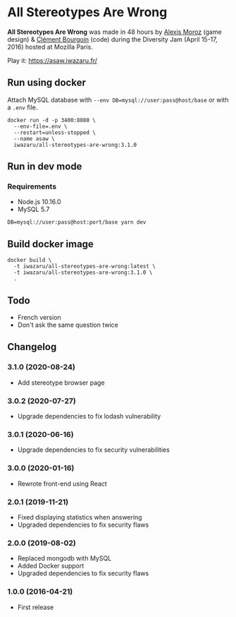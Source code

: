 # All Stereotypes Are Wrong

**All Stereotypes Are Wrong** was made in 48 hours by
[Alexis Moroz](https://www.linkedin.com/in/alexismoroz) (game design) &
[Clément Bourgoin](https://twitter.com/ClementBourgoin) (code) during the
Diversity Jam (April 15-17, 2016) hosted at Mozilla Paris.

Play it: https://asaw.iwazaru.fr/

## Run using docker

Attach MySQL database with `--env DB=mysql://user:pass@host/base` or with a `.env` file.

```console
docker run -d -p 3400:8080 \
  --env-file=.env \
  --restart=unless-stopped \
  --name asaw \
  iwazaru/all-stereotypes-are-wrong:3.1.0
```

## Run in dev mode

### Requirements

- Node.js 10.16.0
- MySQL 5.7

```console
DB=mysql://user:pass@host:port/base yarn dev
```

## Build docker image

```console
docker build \
  -t iwazaru/all-stereotypes-are-wrong:latest \
  -t iwazaru/all-stereotypes-are-wrong:3.1.0 \
  .
```

## Todo

- French version
- Don't ask the same question twice

## Changelog

### 3.1.0 (2020-08-24)

- Add stereotype browser page

### 3.0.2 (2020-07-27)

- Upgrade dependencies to fix lodash vulnerability

### 3.0.1 (2020-06-16)

- Upgrade dependencies to fix security vulnerabilities

### 3.0.0 (2020-01-16)

- Rewrote front-end using React

### 2.0.1 (2019-11-21)

- Fixed displaying statistics when answering
- Upgraded dependencies to fix security flaws

### 2.0.0 (2019-08-02)

- Replaced mongodb with MySQL
- Added Docker support
- Upgraded dependencies to fix security flaws

### 1.0.0 (2016-04-21)

- First release
